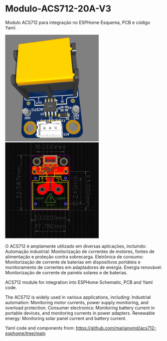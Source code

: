 # Modulo-ACS712-20A-V3
Modulo  ACS712 para integração no ESPHome
Esquema, PCB e código Yaml.


<img src="images/ACS712_3D_Top.png" alt="PCB ACS712" width="300" height="343">
<img src="images/ACS712_medidas.png" alt="Dimenções" width="300" height="308">

O ACS712 é amplamente utilizado em diversas aplicações, incluindo:
Automação industrial: Monitorização de correntes de motores, fontes de alimentação e proteção contra sobrecarga.
Eletrônica de consumo: Monitorização de corrente de baterias em dispositivos portáteis e monitoramento de correntes em adaptadores de energia.
Energia renovável: Monitorização de corrente de painéis solares e de baterias.


ACS712 module for integration into ESPHome
Schematic, PCB and Yaml code.

The ACS712 is widely used in various applications, including: 
Industrial automation: Monitoring motor currents, power supply monitoring, and overload protection.
Consumer electronics: Monitoring battery current in portable devices, and monitoring currents in power adapters.
Renewable energy: Monitoring solar panel current and battery current.


Yaml code and components from:  https://github.com/marianomd/acs712-esphome/tree/main





